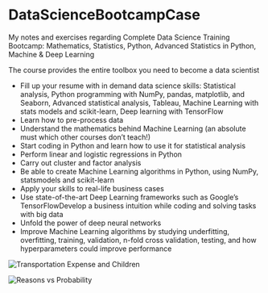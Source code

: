 # DataScienceBootcampCase
My notes and exercises regarding Complete Data Science Training Bootcamp: Mathematics, Statistics, Python, Advanced Statistics in Python, Machine &amp; Deep Learning


The course provides the entire toolbox you need to become a data scientist
- Fill up your resume with in demand data science skills: Statistical analysis, Python programming with NumPy, pandas, matplotlib, and Seaborn, Advanced statistical analysis, Tableau, Machine Learning with stats models and scikit-learn, Deep learning with TensorFlow
- Learn how to pre-process data
- Understand the mathematics behind Machine Learning (an absolute must which other courses don’t teach!)
- Start coding in Python and learn how to use it for statistical analysis
- Perform linear and logistic regressions in Python
- Carry out cluster and factor analysis
- Be able to create Machine Learning algorithms in Python, using NumPy, statsmodels and scikit-learn
- Apply your skills to real-life business cases
- Use state-of-the-art Deep Learning frameworks such as Google’s TensorFlowDevelop a business intuition while coding and solving tasks with big data
- Unfold the power of deep neural networks
- Improve Machine Learning algorithms by studying underfitting, overfitting, training, validation, n-fold cross validation, testing, and how hyperparameters could improve performance

![Transportation Expense and Children](https://user-images.githubusercontent.com/78223122/142506872-651bb596-377d-49aa-a1f0-f9f2125abce5.png)

![Reasons vs Probability](https://user-images.githubusercontent.com/78223122/142506946-415b2091-26a2-4c9b-9282-7a009850b9f0.png)
